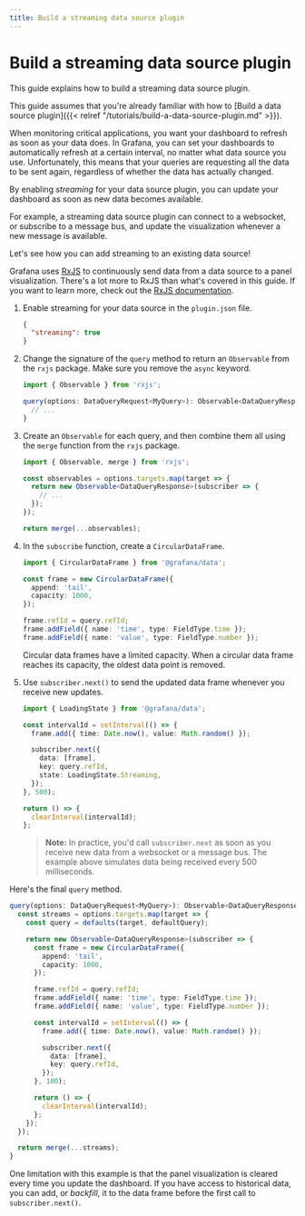 ```yaml
---
title: Build a streaming data source plugin
---
```


# Build a streaming data source plugin

This guide explains how to build a streaming data source plugin.

This guide assumes that you're already familiar with how to [Build a data source plugin]({{< relref "/tutorials/build-a-data-source-plugin.md" >}}).

When monitoring critical applications, you want your dashboard to refresh as soon as your data does. In Grafana, you can set your dashboards to automatically refresh at a certain interval, no matter what data source you use. Unfortunately, this means that your queries are requesting all the data to be sent again, regardless of whether the data has actually changed.

By enabling _streaming_ for your data source plugin, you can update your dashboard as soon as new data becomes available.

For example, a streaming data source plugin can connect to a websocket, or subscribe to a message bus, and update the visualization whenever a new message is available.

Let's see how you can add streaming to an existing data source!

Grafana uses [RxJS](https://rxjs.dev/) to continuously send data from a data source to a panel visualization. There's a lot more to RxJS than what's covered in this guide. If you want to learn more, check out the [RxJS documentation](https://rxjs.dev/guide/overview).

1. Enable streaming for your data source in the `plugin.json` file.

   ```json
   {
     "streaming": true
   }
   ```

1. Change the signature of the `query` method to return an `Observable` from the `rxjs` package. Make sure you remove the `async` keyword.

   ```ts
   import { Observable } from 'rxjs';
   ```

   ```ts
   query(options: DataQueryRequest<MyQuery>): Observable<DataQueryResponse> {
     // ...
   }
   ```

1. Create an `Observable` for each query, and then combine them all using the `merge` function from the `rxjs` package.

   ```ts
   import { Observable, merge } from 'rxjs';
   ```

   ```ts
   const observables = options.targets.map(target => {
     return new Observable<DataQueryResponse>(subscriber => {
       // ...
     });
   });

   return merge(...observables);
   ```

1. In the `subscribe` function, create a `CircularDataFrame`.

   ```ts
   import { CircularDataFrame } from '@grafana/data';
   ```

   ```ts
   const frame = new CircularDataFrame({
     append: 'tail',
     capacity: 1000,
   });

   frame.refId = query.refId;
   frame.addField({ name: 'time', type: FieldType.time });
   frame.addField({ name: 'value', type: FieldType.number });
   ```

   Circular data frames have a limited capacity. When a circular data frame reaches its capacity, the oldest data point is removed.

1. Use `subscriber.next()` to send the updated data frame whenever you receive new updates.

   ```ts
   import { LoadingState } from '@grafana/data';
   ```

   ```ts
   const intervalId = setInterval(() => {
     frame.add({ time: Date.now(), value: Math.random() });

     subscriber.next({
       data: [frame],
       key: query.refId,
       state: LoadingState.Streaming,
     });
   }, 500);

   return () => {
     clearInterval(intervalId);
   };
   ```

   > **Note:** In practice, you'd call `subscriber.next` as soon as you receive new data from a websocket or a message bus. The example above simulates data being received every 500 milliseconds.

Here's the final `query` method.

   ```ts
   query(options: DataQueryRequest<MyQuery>): Observable<DataQueryResponse> {
     const streams = options.targets.map(target => {
       const query = defaults(target, defaultQuery);

       return new Observable<DataQueryResponse>(subscriber => {
         const frame = new CircularDataFrame({
           append: 'tail',
           capacity: 1000,
         });

         frame.refId = query.refId;
         frame.addField({ name: 'time', type: FieldType.time });
         frame.addField({ name: 'value', type: FieldType.number });

         const intervalId = setInterval(() => {
           frame.add({ time: Date.now(), value: Math.random() });

           subscriber.next({
             data: [frame],
             key: query.refId,
           });
         }, 100);

         return () => {
           clearInterval(intervalId);
         };
       });
     });

     return merge(...streams);
   }
   ```

One limitation with this example is that the panel visualization is cleared every time you update the dashboard. If you have access to historical data, you can add, or _backfill_, it to the data frame before the first call to `subscriber.next()`.
